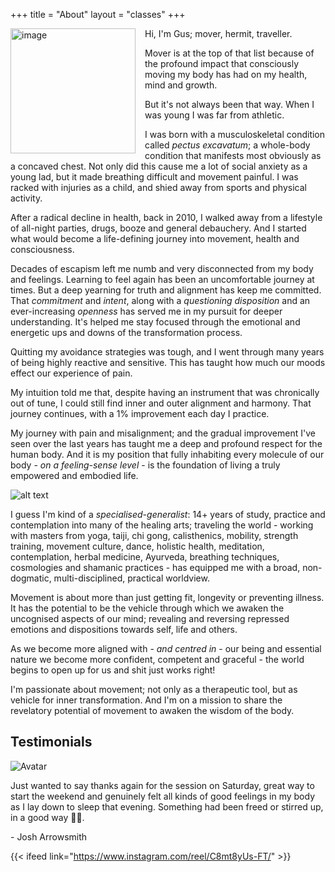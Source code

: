+++
title = "About"
layout = "classes"
+++

<div class="article__head" style="">
    <img src="/images/gus.jpg" alt="image" height="200px" width="200px" style="float: left; margin-right: 15px;">
</div>

Hi,
I'm Gus; mover, hermit, traveller.

Mover is at the top of that list because of the profound impact that consciously moving my body has had on my health, mind and growth.

But it's not always been that way. When I was young I was far from athletic.

I was born with a musculoskeletal condition called _pectus excavatum_; a whole-body condition that manifests most obviously as a concaved chest. Not only did this cause me a lot of social anxiety as a young lad, but it made breathing difficult and movement painful. I was racked with injuries as a child, and shied away from sports and physical activity.

After a radical decline in health, back in 2010, I walked away from a lifestyle of all-night parties, drugs, booze and general debauchery. And I started what would become a life-defining journey into movement, health and consciousness.

Decades of escapism left me numb and very disconnected from my body and feelings. Learning to feel again has been an uncomfortable journey at times. But a deep yearning for truth and alignment has keep me committed. That _commitment_ and _intent_, along with a _questioning disposition_ and an ever-increasing _openness_ has served me in my pursuit for deeper understanding. It's helped me stay focused through the emotional and energetic ups and downs of the transformation process.

Quitting my avoidance strategies was tough, and I went through many years of being highly reactive and sensitive. This has taught how much our moods effect our experience of pain.

My intuition told me that, despite having an instrument that was chronically out of tune, I could still find inner and outer alignment and harmony. That journey continues, with a 1% improvement each day I practice.

My journey with pain and misalignment; and the gradual improvement I've seen over the last years has taught me a deep and profound respect for the human body. And it is my position that fully inhabiting every molecule of our body - _on a feeling-sense level_ - is the foundation of living a truly empowered and embodied life.

![alt text](/images/gusbridge.jpg)

I guess I'm kind of a _specialised-generalist_: 14+ years of study, practice and contemplation into many of the healing arts; traveling the world - working with masters from yoga, taiji, chi gong, calisthenics, mobility, strength training, movement culture, dance, holistic health, meditation, contemplation, herbal medicine, Ayurveda, breathing techniques, cosmologies and shamanic practices - has equipped me with a broad, non-dogmatic, multi-disciplined, practical worldview.

Movement is about more than just getting fit, longevity or preventing illness. It has the potential to be the vehicle through which we awaken the uncognised aspects of our mind; revealing and reversing repressed emotions and dispositions towards self, life and others.

As we become more aligned with - _and centred in_ - our being and essential nature we become more confident, competent and graceful - the world begins to open up for us and shit just works right!

I'm passionate about movement; not only as a therapeutic tool, but as vehicle for inner transformation. And I'm on a mission to share the revelatory potential of movement to awaken the wisdom of the body.

<!-- ![alt text](/images/58.png) -->

<!--Slider-->

<h2>Testimonials</h2>
<div class="swiper">
  <div class="swiper-wrapper">
    <!-- copy it -->
    <div class="swiper-slide">
      <div class="testimonial">
        <img src="/images/Josh Mug Shot.jpg" alt="Avatar">
        <p>Just wanted to say thanks again for the session on Saturday, great way to start the weekend and genuinely felt all kinds of good feelings in my body as I lay down to sleep that evening. Something had been freed or stirred up, in a good way 🙏🏻.</p>
        <span>- Josh Arrowsmith</span>
      </div>
    </div>
    <!-- copy it -->
  </div>

  <!-- If we need navigation buttons -->
  <div class="swiper-button-prev"></div>
  <div class="swiper-button-next"></div>

  <!-- If we need scrollbar -->
  <div class="swiper-scrollbar"></div>
</div>
    
  <link
  rel="stylesheet"
  href="https://cdn.jsdelivr.net/npm/swiper@10/swiper-bundle.min.css"
/>

<script src="https://cdn.jsdelivr.net/npm/swiper@10/swiper-bundle.min.js"></script>

<script>
  const swiper = new Swiper('.swiper', {
  // Optional parameters
  direction: 'vertical',
  loop: true,

  // If we need pagination
  pagination: {
    el: '.swiper-pagination',
  },

  // Navigation arrows
  navigation: {
    nextEl: '.swiper-button-next',
    prevEl: '.swiper-button-prev',
  },

  // And if we need scrollbar
  scrollbar: {
    el: '.swiper-scrollbar',
  },
});

  </script>

<!--Instagram Feed-->

{{< ifeed link="https://www.instagram.com/reel/C8mt8yUs-FT/" >}}
